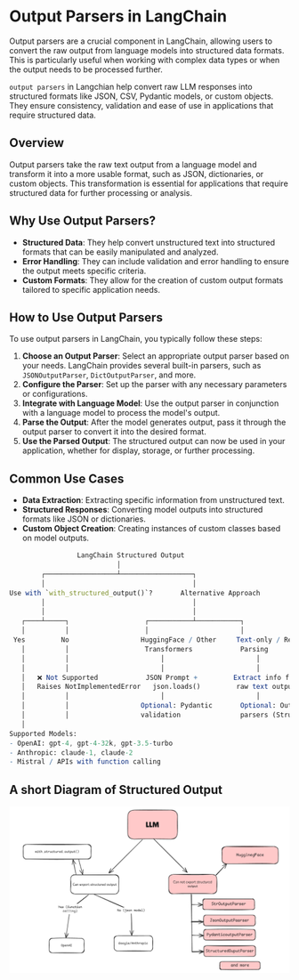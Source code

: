 # Output Parsers in LangChain
Output parsers are a crucial component in LangChain, allowing users to convert the raw output from language models into structured data formats. This is particularly useful when working with complex data types or when the output needs to be processed further.

```output parsers``` in Langchian help convert raw LLM responses into structured formats like JSON, CSV, Pydantic models, or custom objects. They ensure consistency, validation and ease of use in applications that require structured data.

## Overview
Output parsers take the raw text output from a language model and transform it into a more usable format, such as JSON, dictionaries, or custom objects. This transformation is essential for applications that require structured data for further processing or analysis.

## Why Use Output Parsers?
- **Structured Data**: They help convert unstructured text into structured formats that can be easily manipulated and analyzed.
- **Error Handling**: They can include validation and error handling to ensure the output meets specific criteria.
- **Custom Formats**: They allow for the creation of custom output formats tailored to specific application needs.
## How to Use Output Parsers
To use output parsers in LangChain, you typically follow these steps:
1. **Choose an Output Parser**: Select an appropriate output parser based on your needs. LangChain provides several built-in parsers, such as `JSONOutputParser`, `DictOutputParser`, and more.
2. **Configure the Parser**: Set up the parser with any necessary parameters or configurations.
3. **Integrate with Language Model**: Use the output parser in conjunction with a language model to process the model's output.
4. **Parse the Output**: After the model generates output, pass it through the output parser to convert it into the desired format.
5. **Use the Parsed Output**: The structured output can now be used in your application, whether for display, storage, or further processing.


## Common Use Cases
- **Data Extraction**: Extracting specific information from unstructured text.
- **Structured Responses**: Converting model outputs into structured formats like JSON or dictionaries.
- **Custom Object Creation**: Creating instances of custom classes based on model outputs.

```mathematica
                 LangChain Structured Output
                           │
        ┌──────────────────┴──────────────────┐
        │                                     │
Use with `with_structured_output()`?       Alternative Approach
        │                                     │
        │                                     │
   ┌────┴─────┐                   ┌───────────┴───────────┐
   │          │                   │                       │
 Yes         No                  HuggingFace / Other     Text-only / Regex
   │          │                   Transformers            Parsing
   │          │                       │                       │
   │          │                       │                       │
   │   ❌ Not Supported            JSON Prompt +         Extract info from
   │   Raises NotImplementedError   json.loads()         raw text output
   │          │                       │                       │
   │          │                  Optional: Pydantic       Optional: Output
   │          │                  validation               parsers (StructuredOutputParser)
   │
Supported Models:
- OpenAI: gpt-4, gpt-4-32k, gpt-3.5-turbo
- Anthropic: claude-1, claude-2
- Mistral / APIs with function calling
```
## A short Diagram of Structured Output
![Mahfuz Raihan Image](mahfuz_raihan_langchain_outputparser.png)